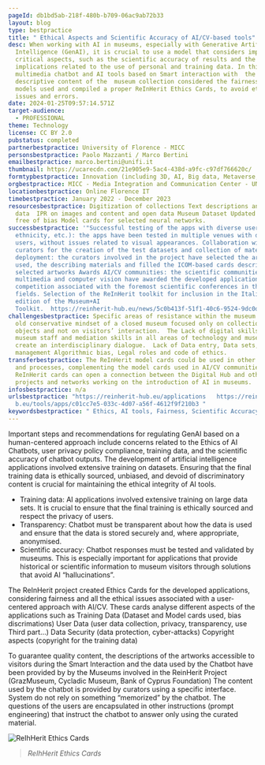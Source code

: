 ```yaml
---
pageId: db1bd5ab-218f-480b-b709-06ac9ab72b33
layout: blog
type: bestpractice
title: " Ethical Aspects and Scientific Accuracy of AI/CV-based tools"
desc: When working with AI in museums, especially with Generative Artificial
  Intelligence (GenAI), it is crucial to use a model that considers important
  critical aspects, such as the scientific accuracy of results and the ethical
  implications related to the use of personal and training data. In this regard,
  multimedia chatbot and AI tools based on Smart interaction with  the
  descriptive content of the  museum collection considered the fairness of the
  models used and compiled a proper ReInHerit Ethics Cards, to avoid ethical
  issues and errors.
date: 2024-01-25T09:57:14.571Z
target-audience:
  - PROFESSIONAL
theme: Technology
license: CC BY 2.0
pubstatus: completed
partnerbestpractice: University of Florence - MICC
personsbestpractice: Paolo Mazzanti / Marco Bertini
emailbestpractice: marco.bertini@unifi.it
thumbnail: https://ucarecdn.com/21e905e9-5ac4-438d-a9fc-c97df766620c/
formtypbestpractice: Innovation (including 3D, AI, Big data, Metaverse, etc)
orgbestpractice: MICC - Media Integration and Communication Center - UNIFI
locationbestpractice: Online Florence IT
timebestpractice: January 2022 - December 2023
resourcesbestpractice: Digitization of collections Text descriptions and open
  data  IPR on images and content and open data Museum Dataset Updated datasets
  free of bias Model cards for selected neural networks.
successbestpractice: '"Successful testing of the apps with diverse users (age,
  ethnicity, etc.): the apps have been tested in multiple venues with diverse
  users, without issues related to visual appearances. Collaboration with museum
  curators for the creation of the test datasets and collection of materials for
  deployment: the curators involved in the project have selected the artworks
  used, the describing materials and filled the ICOM-based cards describing the
  selected artworks Awards AI/CV communities: the scientific communities in
  multimedia and computer vision have awarded the developed applications in demo
  competition associated with the foremost scientific conferences in those
  fields. Selection of the ReInHerit toolkit for inclusion in the Italian
  edition of the Museum+AI
  Toolkit.  https://reinherit-hub.eu/news/5c0b413f-51f1-40c6-9524-9dc0dc87be3b"'
challengesbestpractice: Specific areas of resistance within the museum due an
  old conservative mindset of a closed museum focused only on collections,
  objects and not on visitors’ interaction.  The Lack of digital skills by
  museum staff and mediation skills in all areas of technology and museums to
  create an interdisciplinary dialogue.  Lack of Data entry, Data sets,
  management Algorithmic bias, Legal roles and code of ethics.
transferbestpractice: The ReInHerit model cards could be used in other projects
  and processes, complementing the model cards used in AI/CV communities. The
  ReInHerit cards can open a connection between the Digital Hub and other CH
  projects and networks working on the introduction of AI in museums.
infosbestpractice: n/a
urlsbestpractice: "https://reinherit-hub.eu/applications   https://reinherit-hu\
  b.eu/tools/apps/c01cc7e5-033c-4d07-a56f-4612f9f210b3 "
keywordsbestpractice: " Ethics, AI tools, Fairness, Scientific Accuracy "
---
```

Important steps and recommendations for regulating GenAI based on a human-centered approach include concerns related to the Ethics of AI Chatbots, user privacy policy compliance, training data, and the scientific accuracy of chatbot outputs. The development of artificial intelligence applications involved extensive training on datasets. Ensuring that the final training data is ethically sourced, unbiased, and devoid of discriminatory content is crucial for maintaining the ethical integrity of AI tools. 

* Training data: AI applications involved extensive training on large data sets. It is crucial to ensure that the final training is ethically sourced and respect the privacy of users.
* Transparency: Chatbot must be transparent about how the data is used and ensure that the data is stored securely and, where appropriate, anonymised.
* Scientific accuracy: Chatbot responses must be tested and validated by museums. This is especially important for applications that provide historical or scientific information to museum visitors through solutions that avoid AI “hallucinations”.

The ReInHerit project created Ethics Cards for the developed applications, considering fairness and all the ethical issues associated with a user-centered approach with AI/CV. These cards analyse different aspects of the applications such as Training Data (Dataset and Model cards used, bias discrimations) User Data (user data collection, privacy, transparency, use Third part…) Data Security (data protection, cyber-attacks) Copyright aspects (copyright for the training data)

To guarantee quality content, the descriptions of the artworks accessible to visitors during the Smart Interaction and the data used by the Chatbot have been provided by by the Museums involved in the ReinHerit Project (GrazMuseum, Cycladic Museum, Bank of Cyprus Foundation) The content used by the chatbot is provided by curators using a specific interface. System do not rely on something “memorized” by the chatbot. The questions of the users are encapsulated in other instructions (prompt engineering) that instruct the chatbot to answer only using the curated material.

![ReIhHerit Ethics Cards](https://ucarecdn.com/c00e1c96-8dd5-4651-80d7-7d3ff25b9aaf/ "ReIhHerit Ethics Cards")

> *ReIhHerit Ethics Cards*